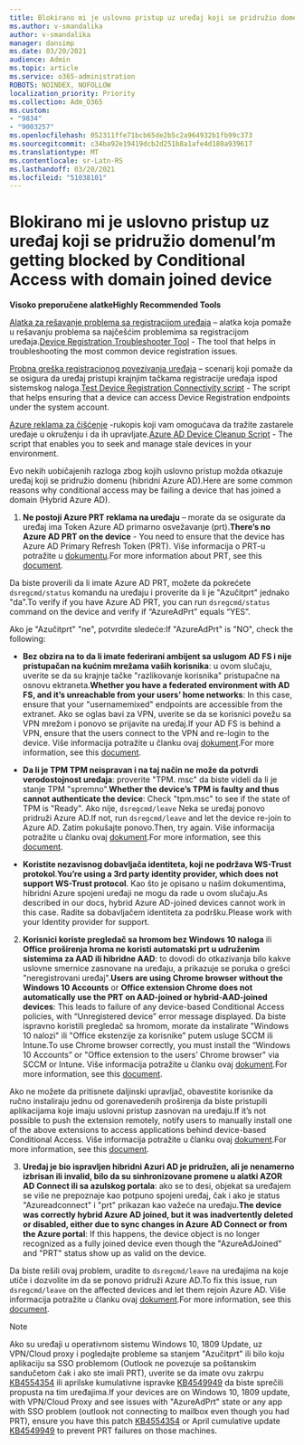 ```yaml
---
title: Blokirano mi je uslovno pristup uz uređaj koji se pridružio domenu
ms.author: v-smandalika
author: v-smandalika
manager: dansimp
ms.date: 03/20/2021
audience: Admin
ms.topic: article
ms.service: o365-administration
ROBOTS: NOINDEX, NOFOLLOW
localization_priority: Priority
ms.collection: Adm_O365
ms.custom:
- "9834"
- "9003257"
ms.openlocfilehash: 052311ffe71bcb65de2b5c2a964932b1fb99c373
ms.sourcegitcommit: c34ba92e19419dcb2d251b8a1afe4d180a939617
ms.translationtype: MT
ms.contentlocale: sr-Latn-RS
ms.lasthandoff: 03/20/2021
ms.locfileid: "51038101"
---
```

# <a name="im-getting-blocked-by-conditional-access-with-domain-joined-device"></a><span data-ttu-id="757d8-102">Blokirano mi je uslovno pristup uz uređaj koji se pridružio domenu</span><span class="sxs-lookup"><span data-stu-id="757d8-102">I’m getting blocked by Conditional Access with domain joined device</span></span>

<span data-ttu-id="757d8-103">**Visoko preporučene alatke**</span><span class="sxs-lookup"><span data-stu-id="757d8-103">**Highly Recommended Tools**</span></span>

<span data-ttu-id="757d8-104">[Alatka za rešavanje problema sa registracijom uređaja](https://docs.microsoft.com/samples/azure-samples/dsregtool/dsregtool/) – alatka koja pomaže u rešavanju problema sa najčešćim problemima sa registracijom uređaja.</span><span class="sxs-lookup"><span data-stu-id="757d8-104">[Device Registration Troubleshooter Tool](https://docs.microsoft.com/samples/azure-samples/dsregtool/dsregtool/) - The tool that helps in troubleshooting the most common device registration issues.</span></span>

<span data-ttu-id="757d8-105">[Probna greška registracionog povezivanja uređaja](https://docs.microsoft.com/samples/azure-samples/testdeviceregconnectivity/testdeviceregconnectivity/) – scenarij koji pomaže da se osigura da uređaj pristupi krajnjim tačkama registracije uređaja ispod sistemskog naloga.</span><span class="sxs-lookup"><span data-stu-id="757d8-105">[Test Device Registration Connectivity script](https://docs.microsoft.com/samples/azure-samples/testdeviceregconnectivity/testdeviceregconnectivity/) - The script that helps ensuring that a device can access Device Registration endpoints under the system account.</span></span>

<span data-ttu-id="757d8-106">[Azure reklama za čišćenje](https://github.com/mzmaili/AzureADDeviceCleanup) -rukopis koji vam omogućava da tražite zastarele uređaje u okruženju i da ih upravljate.</span><span class="sxs-lookup"><span data-stu-id="757d8-106">[Azure AD Device Cleanup Script](https://github.com/mzmaili/AzureADDeviceCleanup) - The script that enables you to seek and manage stale devices in your environment.</span></span>

<span data-ttu-id="757d8-107">Evo nekih uobičajenih razloga zbog kojih uslovno pristup možda otkazuje uređaj koji se pridružio domenu (hibridni Azure AD).</span><span class="sxs-lookup"><span data-stu-id="757d8-107">Here are some common reasons why conditional access may be failing a device that has joined a domain (Hybrid Azure AD).</span></span>

1. <span data-ttu-id="757d8-108">**Ne postoji Azure PRT reklama na uređaju** – morate da se osigurate da uređaj ima Token Azure AD primarno osvežavanje (prt).</span><span class="sxs-lookup"><span data-stu-id="757d8-108">**There’s no Azure AD PRT on the device** - You need to ensure that the device has Azure AD Primary Refresh Token (PRT).</span></span> <span data-ttu-id="757d8-109">Više informacija o PRT-u potražite u [dokumentu](https://docs.microsoft.com/azure/active-directory/devices/concept-primary-refresh-token).</span><span class="sxs-lookup"><span data-stu-id="757d8-109">For more information about PRT, see this [document](https://docs.microsoft.com/azure/active-directory/devices/concept-primary-refresh-token).</span></span>

<span data-ttu-id="757d8-110">Da biste proverili da li imate Azure AD PRT, možete da pokrećete `dsregcmd/status` komandu na uređaju i proverite da li je "Azučitprt" jednako "da".</span><span class="sxs-lookup"><span data-stu-id="757d8-110">To verify if you have Azure AD PRT, you can run `dsregcmd/status` command on the device and verify if “AzureAdPrt” equals “YES”.</span></span>

<span data-ttu-id="757d8-111">Ako je "Azučitprt" "ne", potvrdite sledeće:</span><span class="sxs-lookup"><span data-stu-id="757d8-111">If "AzureAdPrt" is "NO", check the following:</span></span>

- <span data-ttu-id="757d8-112">**Bez obzira na to da li imate federirani ambijent sa uslugom AD FS i nije pristupačan na kućnim mrežama vaših korisnika**: u ovom slučaju, uverite se da su krajnje tačke "razlikovanje korisnika" pristupačne na osnovu ektraneta.</span><span class="sxs-lookup"><span data-stu-id="757d8-112">**Whether you have a federated environment with AD FS, and it’s unreachable from your users’ home networks**: In this case, ensure that your "usernamemixed" endpoints are accessible from the extranet.</span></span> <span data-ttu-id="757d8-113">Ako se oglas bavi za VPN, uverite se da se korisnici povežu sa VPN mrežom i ponovo se prijavite na uređaj.</span><span class="sxs-lookup"><span data-stu-id="757d8-113">If your AD FS is behind a VPN, ensure that the users connect to the VPN and re-login to the device.</span></span> <span data-ttu-id="757d8-114">Više informacija potražite u članku ovaj [dokument](https://docs.microsoft.com/azure/active-directory/devices/hybrid-azuread-join-federated-domains).</span><span class="sxs-lookup"><span data-stu-id="757d8-114">For more information, see this [document](https://docs.microsoft.com/azure/active-directory/devices/hybrid-azuread-join-federated-domains).</span></span>

- <span data-ttu-id="757d8-115">**Da li je TPM TPM neispravan i na taj način ne može da potvrdi verodostojnost uređaja**: proverite "TPM. msc" da biste videli da li je stanje TPM "spremno".</span><span class="sxs-lookup"><span data-stu-id="757d8-115">**Whether the device’s TPM is faulty and thus cannot authenticate the device**: Check "tpm.msc" to see if the state of TPM is "Ready".</span></span> <span data-ttu-id="757d8-116">Ako nije, `dsregcmd/leave` Neka se uređaj ponovo pridruži Azure AD.</span><span class="sxs-lookup"><span data-stu-id="757d8-116">If not, run `dsregcmd/leave` and let the device re-join to Azure AD.</span></span> <span data-ttu-id="757d8-117">Zatim pokušajte ponovo.</span><span class="sxs-lookup"><span data-stu-id="757d8-117">Then, try again.</span></span> <span data-ttu-id="757d8-118">Više informacija potražite u članku ovaj [dokument](https://docs.microsoft.com/azure/active-directory/devices/troubleshoot-device-dsregcmd#sso-state).</span><span class="sxs-lookup"><span data-stu-id="757d8-118">For more information, see this [document](https://docs.microsoft.com/azure/active-directory/devices/troubleshoot-device-dsregcmd#sso-state).</span></span>

- <span data-ttu-id="757d8-119">**Koristite nezavisnog dobavljača identiteta, koji ne podržava WS-Trust protokol**.</span><span class="sxs-lookup"><span data-stu-id="757d8-119">**You’re using a 3rd party identity provider, which does not support WS-Trust protocol**.</span></span> <span data-ttu-id="757d8-120">Kao što je opisano u našim dokumentima, hibridni Azure spojeni uređaji ne mogu da rade u ovom slučaju.</span><span class="sxs-lookup"><span data-stu-id="757d8-120">As described in our docs, hybrid Azure AD-joined devices cannot work in this case.</span></span> <span data-ttu-id="757d8-121">Radite sa dobavljačem identiteta za podršku.</span><span class="sxs-lookup"><span data-stu-id="757d8-121">Please work with your Identity provider for support.</span></span>

2. <span data-ttu-id="757d8-122">**Korisnici koriste pregledač sa hromom bez Windows 10 naloga** ili **Office proširenja hroma ne koristi automatski prt u udruženim sistemima za AAD ili hibridne AAD**: to dovodi do otkazivanja bilo kakve uslovne smernice zasnovane na uređaju, a prikazuje se poruka o grešci "neregistrovani uređaj".</span><span class="sxs-lookup"><span data-stu-id="757d8-122">**Users are using Chrome browser without the Windows 10 Accounts** or **Office extension Chrome does not automatically use the PRT on AAD-joined or hybrid-AAD-joined devices**: This leads to failure of any device-based Conditional Access policies, with “Unregistered device” error message displayed.</span></span> <span data-ttu-id="757d8-123">Da biste ispravno koristili pregledač sa hromom, morate da instalirate "Windows 10 nalozi" ili "Office ekstenzije za korisnike" putem usluge SCCM ili Intune.</span><span class="sxs-lookup"><span data-stu-id="757d8-123">To use Chrome browser correctly, you must install the “Windows 10 Accounts” or "Office extension to the users’ Chrome browser" via SCCM or Intune.</span></span> <span data-ttu-id="757d8-124">Više informacija potražite u članku ovaj [dokument](https://docs.microsoft.com/azure/active-directory/conditional-access/concept-conditional-access-conditions#chrome-support).</span><span class="sxs-lookup"><span data-stu-id="757d8-124">For more information, see this [document](https://docs.microsoft.com/azure/active-directory/conditional-access/concept-conditional-access-conditions#chrome-support).</span></span>

<span data-ttu-id="757d8-125">Ako ne možete da pritisnete daljinski upravljač, obavestite korisnike da ručno instaliraju jednu od gorenavedenih proširenja da biste pristupili aplikacijama koje imaju uslovni pristup zasnovan na uređaju.</span><span class="sxs-lookup"><span data-stu-id="757d8-125">If it’s not possible to push the extension remotely, notify users to manually install one of the above extensions to access applications behind device-based Conditional Access.</span></span> <span data-ttu-id="757d8-126">Više informacija potražite u članku ovaj [dokument](https://docs.microsoft.com/azure/active-directory/conditional-access/require-managed-devices#prerequisites).</span><span class="sxs-lookup"><span data-stu-id="757d8-126">For more information, see this [document](https://docs.microsoft.com/azure/active-directory/conditional-access/require-managed-devices#prerequisites).</span></span>

3. <span data-ttu-id="757d8-127">**Uređaj je bio ispravljen hibridni Azuri AD je pridružen, ali je nenamerno izbrisan ili invalid, bilo da su sinhronizovane promene u alatki AZOR AD Connect ili sa azulskog portala**: ako se to desi, objekat sa uređajem se više ne prepoznaje kao potpuno spojeni uređaj, čak i ako je status "Azureadconnect" i "prt" prikazan kao važeće na uređaju.</span><span class="sxs-lookup"><span data-stu-id="757d8-127">**The device was correctly hybrid Azure AD joined, but it was inadvertently deleted or disabled, either due to sync changes in Azure AD Connect or from the Azure portal**: If this happens, the device object is no longer recognized as a fully joined device even though the "AzureAdJoined" and "PRT" status show up as valid on the device.</span></span>

<span data-ttu-id="757d8-128">Da biste rešili ovaj problem, uradite to `dsregcmd/leave` na uređajima na koje utiče i dozvolite im da se ponovo pridruži Azure AD.</span><span class="sxs-lookup"><span data-stu-id="757d8-128">To fix this issue, run `dsregcmd/leave` on the affected devices and let them rejoin Azure AD.</span></span> <span data-ttu-id="757d8-129">Više informacija potražite u članku ovaj [dokument](https://docs.microsoft.com/azure/active-directory/devices/faq#q-why-do-my-users-see-an-error-message-saying-your-organization-has-deleted-the-device-or-your-organization-has-disabled-the-device-on-their-windows-10-devices).</span><span class="sxs-lookup"><span data-stu-id="757d8-129">For more information, see this [document](https://docs.microsoft.com/azure/active-directory/devices/faq#q-why-do-my-users-see-an-error-message-saying-your-organization-has-deleted-the-device-or-your-organization-has-disabled-the-device-on-their-windows-10-devices).</span></span>

> [!NOTE]
> <span data-ttu-id="757d8-130">Ako su uređaji u operativnom sistemu Windows 10, 1809 Update, uz VPN/Cloud proxy i pogledajte probleme sa stanjem "Azučitprt" ili bilo koju aplikaciju sa SSO problemom (Outlook ne povezuje sa poštanskim sandučetom čak i ako ste imali PRT), uverite se da imate ovu zakrpu [KB4554354](https://support.microsoft.com/topic/march-30-2020-kb4554354-os-build-17763-1132-deaba49b-4b29-55b9-caee-3e2d87dd75a2) ili aprilske kumulativne ispravke [KB4549949](https://support.microsoft.com/topic/april-14-2020-kb4549949-os-build-17763-1158-76d9a3af-b20b-8996-bd4d-7b50c505fda6) da biste sprečili propusta na tim uređajima.</span><span class="sxs-lookup"><span data-stu-id="757d8-130">If your devices are on Windows 10, 1809 update, with VPN/Cloud Proxy and see issues with "AzureAdPrt" state or any app with SSO problem (outlook not connecting to mailbox even though you had PRT), ensure you have this patch [KB4554354](https://support.microsoft.com/topic/march-30-2020-kb4554354-os-build-17763-1132-deaba49b-4b29-55b9-caee-3e2d87dd75a2) or April cumulative update [KB4549949](https://support.microsoft.com/topic/april-14-2020-kb4549949-os-build-17763-1158-76d9a3af-b20b-8996-bd4d-7b50c505fda6) to prevent PRT failures on those machines.</span></span>

















